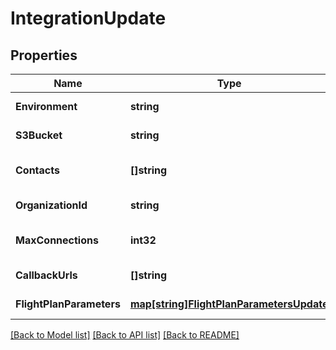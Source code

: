 # IntegrationUpdate

## Properties

Name | Type | Description | Notes
------------ | ------------- | ------------- | -------------
**Environment** | **string** | the retrofit environment (e.g. PROD_INTEGRATION, LOCAL) | [optional] 
**S3Bucket** | **string** | the url of the s3bucket to be used | [optional] 
**Contacts** | **[]string** | the set of email addresses of those responsible for the integration | [optional] 
**OrganizationId** | **string** | the id of the organization that owns the integration | [optional] 
**MaxConnections** | **int32** | maximum number of connections to postgres allowed for this integration | [optional] 
**CallbackUrls** | **[]string** | urls to receive a POST when integration has completed | [optional] 
**FlightPlanParameters** | [**map[string]FlightPlanParametersUpdate**](FlightPlanParametersUpdate.md) | a map from [Flight] name to [FlightPlanParametersUpdate] | [optional] 

[[Back to Model list]](../README.md#documentation-for-models) [[Back to API list]](../README.md#documentation-for-api-endpoints) [[Back to README]](../README.md)


